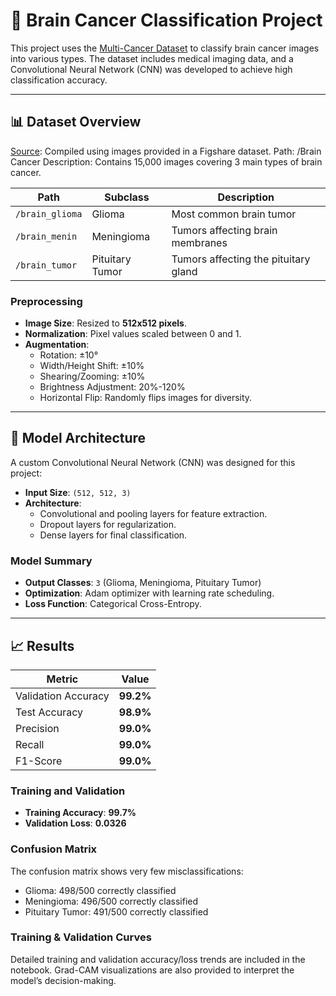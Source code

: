 # 🧠 Brain Cancer Classification Project

This project uses the [Multi-Cancer Dataset](https://www.kaggle.com/datasets/obulisainaren/multi-cancer) to classify brain cancer images into various types. The dataset includes medical imaging data, and a Convolutional Neural Network (CNN) was developed to achieve high classification accuracy.

---

## 📊 Dataset Overview

[Source](https://figshare.com/articles/dataset/brain_tumor_dataset/1512427): Compiled using images provided in a Figshare dataset.
Path: /Brain Cancer
Description: Contains 15,000 images covering 3 main types of brain cancer.

| **Path**             | **Subclass**       | **Description**                      |
|-----------------------|--------------------|--------------------------------------|
| `/brain_glioma`      | Glioma            | Most common brain tumor              |
| `/brain_menin`       | Meningioma        | Tumors affecting brain membranes     |
| `/brain_tumor`       | Pituitary Tumor   | Tumors affecting the pituitary gland |

### Preprocessing
- **Image Size**: Resized to **512x512 pixels**.
- **Normalization**: Pixel values scaled between 0 and 1.
- **Augmentation**:
  - Rotation: ±10°
  - Width/Height Shift: ±10%
  - Shearing/Zooming: ±10%
  - Brightness Adjustment: 20%-120%
  - Horizontal Flip: Randomly flips images for diversity.

---

## 🚀 Model Architecture

A custom Convolutional Neural Network (CNN) was designed for this project:
- **Input Size**: `(512, 512, 3)`
- **Architecture**:
  - Convolutional and pooling layers for feature extraction.
  - Dropout layers for regularization.
  - Dense layers for final classification.

### Model Summary
- **Output Classes**: `3` (Glioma, Meningioma, Pituitary Tumor)
- **Optimization**: Adam optimizer with learning rate scheduling.
- **Loss Function**: Categorical Cross-Entropy.

---

## 📈 Results

| **Metric**           | **Value**          |
|-----------------------|--------------------|
| Validation Accuracy   | **99.2%**         |
| Test Accuracy         | **98.9%**         |
| Precision             | **99.0%**         |
| Recall                | **99.0%**         |
| F1-Score              | **99.0%**         |

### Training and Validation
- **Training Accuracy**: **99.7%**
- **Validation Loss**: **0.0326**

### Confusion Matrix
The confusion matrix shows very few misclassifications:
- Glioma: 498/500 correctly classified
- Meningioma: 496/500 correctly classified
- Pituitary Tumor: 491/500 correctly classified

### Training & Validation Curves
Detailed training and validation accuracy/loss trends are included in the notebook. Grad-CAM visualizations are also provided to interpret the model’s decision-making.
